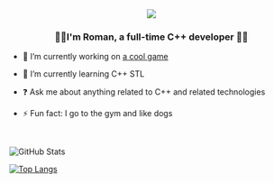 <div align="center">
<img src="https://rishavanand.github.io/static/images/greetings.gif" align="center"  style="width: 100% border-radius: 20%" />
</div>  
  

### **<div align="center">👨‍💻I'm Roman, a full-time C++ developer 👨‍💻 </div>**  
  

- 🔭 I’m currently working on [a cool game]()  
  

- 🌱 I’m currently learning C++ STL  
  

- ❓ Ask me about anything related to C++ and related technologies  
  

- ⚡ Fun fact: I go to the gym and like dogs  
  

<br/>  

![GitHub Stats](https://github-readme-stats.vercel.app/api?username=Rimski-R&theme=radical)

[![Top Langs](https://github-readme-stats.vercel.app/api/top-langs/?username=Rimski&layout=compact)](https://github.com/anuraghazra/github-readme-stats)
